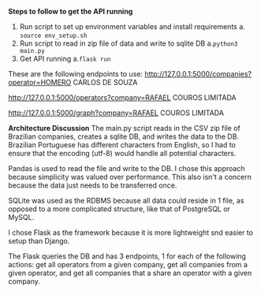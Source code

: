 **Steps to follow to get the API running**
1. Run script to set up environment variables and install requirements
a. `source env_setup.sh`
2. Run script to read in zip file of data and write to sqlite DB 
           a.`python3 main.py`
3. Get API running
              a.`flask run`

These are the following endpoints to use:
http://127.0.0.1:5000/companies?operator=HOMERO CARLOS DE SOUZA

http://127.0.0.1:5000/operators?company=RAFAEL COUROS LIMITADA

http://127.0.0.1:5000/graph?company=RAFAEL COUROS LIMITADA

**Architecture Discussion**
The main.py script reads in the CSV zip file of Brazilian companies, creates a sqlite DB, 
and writes the data to the DB. Brazilian Portuguese has different characters from English, so I had to
ensure that the encoding (utf-8) would handle all potential characters.

Pandas is used to read the file and write to the DB. I chose this approach because simplicity was valued over
performance. This also isn't a concern because the data just
needs to be transferred once.

SQLite was used as the RDBMS because all data could reside in 1 file, as opposed to a more complicated structure, like that of PostgreSQL or MySQL.

I chose Flask as the framework because it is more lightweight snd easier to setup than Django.

The Flask queries the DB and has 3 endpoints, 1 for each of the following actions:
get all operators from a given company,
get all companies from a given operator,
and get all companies that a share an operator with a given company.